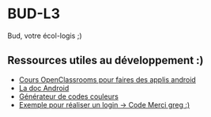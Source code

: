 # BUD-L3
Bud, votre écol-logis ;)

## Ressources utiles au développement :)
- [Cours OpenClassrooms pour faires des applis android](https://openclassrooms.com/fr/courses/2023346-creez-des-applications-pour-android)
- [La doc Android](https://developer.android.com/)
- [Générateur de codes couleurs](https://htmlcolorcodes.com/fr/)
- [Exemple pour réaliser un login -> Code Merci greg :)](https://medium.com/muhamadjalaludin/how-to-create-user-interface-login-register-with-android-studio-34da847b05b2)
